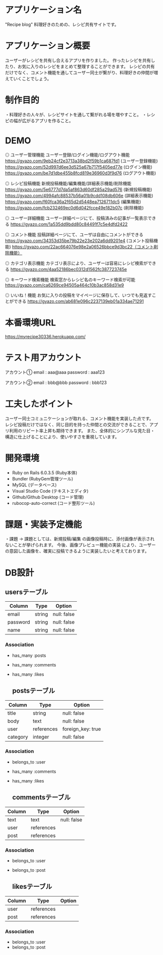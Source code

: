 # アプリケーション名

"Recipe blog"
 料理好きのための、レシピ共有サイトです。

# アプリケーション概要
ユーザーがレシピを共有し合えるアプリを作りました。
作ったレシピを共有したり、お気に入りのレシピをまとめて整理することができます。
レシピの共有だけでなく、コメント機能を通してユーザー同士が繋がり、料理好きの仲間が増えていくことでしょう。

# 制作目的
・料理好きの人々が、レシピサイトを通して繋がれる場を増やすこと。
・レシピの幅が広がるアプリを作ること。

# DEMO
◎ ユーザー管理機能
ユーザー登録/ログイン機能/ログアウト機能
https://gyazo.com/9eb24cf2e3713a38bd2f59b1ca687fd1 (ユーザー登録機能)
https://gyazo.com/52d997d6ee3d525a67b717f5405ed77e (ログイン機能)
https://gyazo.com/be7d1dbe455b8fcd819e36960d3f9d76 (ログアウト機能)

◎ レシピ投稿機能
新規投稿機能/編集機能/詳細表示機能/削除機能
https://gyazo.com/5e6777d7da5af863d60df285a29ad576 (新規投稿機能)
https://gyazo.com/4994afc88537b56a01b9cdd108db606e (詳細表示機能)
https://gyazo.com/f60fca36a2f65d2d5448ea7126711dc5 (編集機能)
https://gyazo.com/fcb232469ec0d6d042fcce49e182b07c (削除機能)

◎ ユーザー詳細機能
ユーザー詳細ページにて、投稿済みの記事が一覧表示できる
https://gyazo.com/1a535dd9bdd80c84491f7c5e4dfd2422

◎ コメント機能
投稿詳細ページにて、ユーザは自由にコメントができる
https://gyazo.com/34353d35be79b22e23e202a6dd9201e4 (コメント投稿機能)
https://gyazo.com/22ac664076e98e2a06526bbce9d3bc22（コメント削除機能）

◎ カテゴリ表示機能
カテゴリ表示により、ユーザーは容易にレシピ検索ができる
https://gyazo.com/4aa52186bec0312d1562fc387723745e

◎ キーワード検索機能
検索窓からレシピ名のキーワード検索が可能
https://gyazo.com/ca6269ce94505a464c10b3ac858d31e9

◎ いいね！機能
お気に入りの投稿をマイページに保存して、いつでも見返すことができる
https://gyazo.com/ab681e096c2237139eb01a334ae71291

# 本番環境URL
https://myrecipe30336.herokuapp.com/

# テスト用アカウント
アカウント①
email : aaa@aaa
password : aaa123

アカウント②
email : bbb@bbb
password : bbb123


# 工夫したポイント
ユーザー同士コミュニケーションが取れる、コメント機能を実装した点です。
レシピ投稿だけではなく、同じ目的を持った仲間との交流ができることで、アプリ利用のリピート率上昇も期待できます。
また、全体的にシンプルな見た目・構造に仕上げることにより、使いやすさを重視しています。

# 開発環境
- Ruby on Rails 6.0.3.5  (Ruby本体)
- Bundler                (RubyGem管理ツール)
- MySQL                  (データベース)
- Visual Studio Code     (テキストエディタ)
- Github/Github Desktop  (コード管理)
- rubocop-auto-correct   (コード整形ツール)

# 課題・実装予定機能
・課題
→ 課題としては、新規投稿/編集 の画像投稿時に、添付画像が表示されないことが挙げられます。
今後、画像プレビュー機能の実装 により、ユーザーの意図した画像を、確実に投稿できるように実装したいと考えております。

# DB設計
  ## usersテーブル
|Column|Type|Option|  
|---------|-----|-----------|
|email|string|null: false|
|password|string|null: false|
|name|string|null: false|
 ### Association
- has_many :posts
- has_many :comments
- has_many :likes


  ## postsテーブル 
 Column     | Type       | Option            |
 ---------  | ---------  | ----------        |
| title      | string     | null: false       |
| body       | text       | null: false       |
| user       | references | foreign_key: true |
| category   | integer    | null: false       | ★Active-hash

 ### Association
- belongs_to :user
- has_many :comments
- has_many :likes


  ## commentsテーブル 
 Column    | Type       | Option      |
 --------- | ---------  | ----------  |
| text      | text       | null: false |
| user      | references |             |
| post      | references |             |
 ### Association
- belongs_to :user
- belongs_to :post


  ## likesテーブル 
| Column    | Type       | Option      |
| --------- | ---------  | ----------  |
| user      | references |             |
| post      | references |             |
 ### Association
- belongs_to :user
- belongs_to :post

